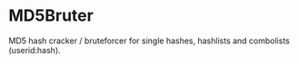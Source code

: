 # MD5Bruter
MD5 hash cracker / bruteforcer for single hashes, hashlists and combolists (userid:hash).
